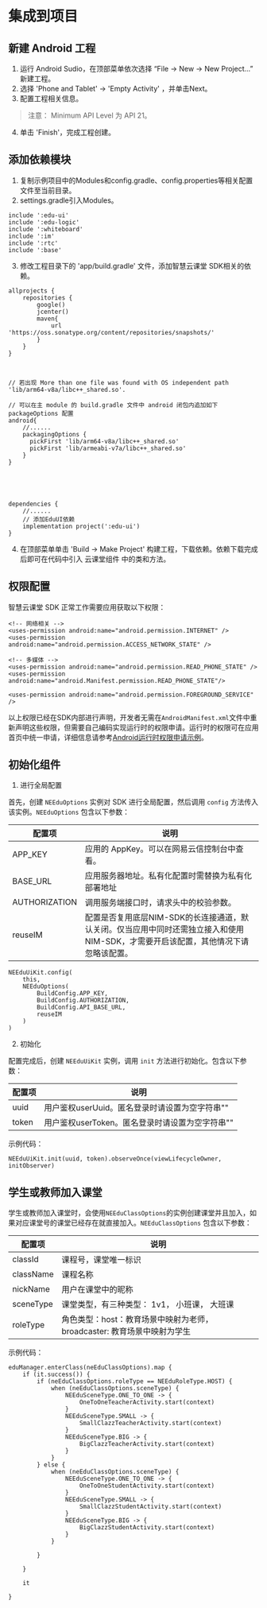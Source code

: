 # 集成到项目
## 新建 Android 工程
   1. 运行 Android Sudio，在顶部菜单依次选择 “File -> New -> New Project...” 新建工程。
   2. 选择 'Phone and Tablet' -> 'Empty Activity' ，并单击Next。
   3. 配置工程相关信息。
   > 注意： Minimum API Level 为 API 21。

   4. 单击 'Finish'，完成工程创建。

## 添加依赖模块  
   1. 复制示例项目中的Modules和config.gradle、config.properties等相关配置文件至当前目录。
   2. settings.gradle引入Modules。

```
include ':edu-ui'
include ':edu-logic'
include ':whiteboard'
include ':im'
include ':rtc'
include ':base'
```


   3. 修改工程目录下的 'app/build.gradle' 文件，添加智慧云课堂 SDK相关的依赖。


```
allprojects {
    repositories {
        google()
        jcenter()
        maven{
            url 'https://oss.sonatype.org/content/repositories/snapshots/'
        }
    }
}



// 若出现 More than one file was found with OS independent path 'lib/arm64-v8a/libc++_shared.so'.

// 可以在主 module 的 build.gradle 文件中 android 闭包内追加如下 packageOptions 配置
android{
    //......
    packagingOptions {
      pickFirst 'lib/arm64-v8a/libc++_shared.so'
      pickFirst 'lib/armeabi-v7a/libc++_shared.so'
    }
}





dependencies {
    //......
    // 添加EduUI依赖
    implementation project(':edu-ui')
}
```


   4. 在顶部菜单单击 'Build -> Make Project' 构建工程，下载依赖。依赖下载完成后即可在代码中引入 云课堂组件 中的类和方法。

## 权限配置

智慧云课堂 SDK 正常工作需要应用获取以下权限：
```
<!-- 网络相关 -->
<uses-permission android:name="android.permission.INTERNET" />
<uses-permission android:name="android.permission.ACCESS_NETWORK_STATE" />

<!-- 多媒体 -->
<uses-permission android:name="android.permission.READ_PHONE_STATE" />
<uses-permission android:name="android.Manifest.permission.READ_PHONE_STATE"/>

<uses-permission android:name="android.permission.FOREGROUND_SERVICE" />
```
以上权限已经在SDK内部进行声明，开发者无需在`AndroidManifest.xml`文件中重新声明这些权限，但需要自己编码实现运行时的权限申请。运行时的权限可在应用首页中统一申请，详细信息请参考[Android运行时权限申请示例](https://developer.android.google.cn/guide/topics/permissions/overview)。

## 初始化组件

1. 进行全局配置

首先，创建 `NEEduOptions` 实例对 SDK 进行全局配置，然后调用 `config` 方法传入该实例。`NEEduOptions` 包含以下参数：

| 配置项        | 说明                                                         |
| ------------- | ------------------------------------------------------------ |
| APP_KEY       | 应用的 AppKey。可以在网易云信控制台中查看。                  |
| BASE_URL      | 应用服务器地址。私有化配置时需替换为私有化部署地址           |
| AUTHORIZATION | 调用服务端接口时，请求头中的校验参数。                       |
| reuseIM       | 配置是否复用底层NIM-SDK的长连接通道，默认关闭。仅当应用中同时还需独立接入和使用NIM-SDK，才需要开启该配置，其他情况下请忽略该配置。 |

```
NEEduUiKit.config(
    this,
    NEEduOptions(
        BuildConfig.APP_KEY,
        BuildConfig.AUTHORIZATION,
        BuildConfig.API_BASE_URL,
        reuseIM
    )
)
```

2. 初始化

配置完成后，创建 `NEEduUiKit` 实例，调用 `init` 方法进行初始化。包含以下参数：

| 配置项 | 说明                                            |
| ------ | ----------------------------------------------- |
| uuid   | 用户鉴权userUuid。匿名登录时请设置为空字符串""  |
| token  | 用户鉴权userToken。匿名登录时请设置为空字符串"" |

示例代码：

```
NEEduUiKit.init(uuid, token).observeOnce(viewLifecycleOwner, initObserver)
```

## 学生或教师加入课堂

学生或教师加入课堂时，会使用`NEEduClassOptions`的实例创建课堂并且加入，如果对应课堂号的课堂已经存在就直接加入。`NEEduClassOptions` 包含以下参数：

| 配置项    | 说明                                                         |
| --------- | ------------------------------------------------------------ |
| classId   | 课程号，课堂唯一标识                                         |
| className | 课程名称                                                     |
| nickName  | 用户在课堂中的昵称                                           |
| sceneType | 课堂类型，有三种类型： 1v1， 小班课， 大班课                 |
| roleType  | 角色类型：host：教育场景中映射为老师，broadcaster: 教育场景中映射为学生 |

示例代码：

```
eduManager.enterClass(neEduClassOptions).map {
    if (it.success()) {
        if (neEduClassOptions.roleType == NEEduRoleType.HOST) {
            when (neEduClassOptions.sceneType) {
                NEEduSceneType.ONE_TO_ONE -> {
                    OneToOneTeacherActivity.start(context)
                }
                NEEduSceneType.SMALL -> {
                    SmallClazzTeacherActivity.start(context)
                }
                NEEduSceneType.BIG -> {
                    BigClazzTeacherActivity.start(context)
                }
            }
        } else {
            when (neEduClassOptions.sceneType) {
                NEEduSceneType.ONE_TO_ONE -> {
                    OneToOneStudentActivity.start(context)
                }
                NEEduSceneType.SMALL -> {
                    SmallClazzStudentActivity.start(context)
                }
                NEEduSceneType.BIG -> {
                    BigClazzStudentActivity.start(context)
                }
            }

        }

    }

    it

}
```

